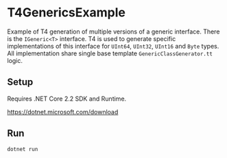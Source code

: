 # T4GenericsExample
Example of T4 generation of multiple versions of a generic interface.
There is the `IGeneric<T>` interface.
T4 is used to generate specific implementations of this interface for `UInt64`, `UInt32`, `UInt16` and `Byte` types.
All implementation share single base template `GenericClassGenerator.tt` logic.

## Setup
Requires .NET Core 2.2 SDK and Runtime.

https://dotnet.microsoft.com/download

## Run
```
dotnet run
```
